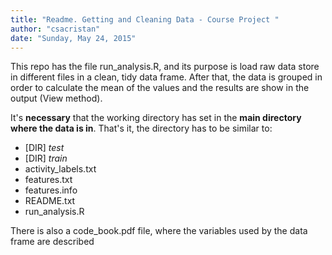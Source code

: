 ```yaml
---
title: "Readme. Getting and Cleaning Data - Course Project "
author: "csacristan"
date: "Sunday, May 24, 2015"
---
```


This repo has the file run_analysis.R, and its purpose is load raw data store in different files in a clean, tidy data frame. After that, the data is grouped in order to calculate the mean of the values and the results are show in the output (View method).

It's **necessary** that the working directory has set in the **main directory where the data is in**. That's it, the directory has to be similar to:

  - [DIR]   *test*      
  - [DIR]   *train* 
  - activity_labels.txt
  - features.txt
  - features.info
  - README.txt
  - run_analysis.R

There is also a code_book.pdf file, where the variables used by the data frame are described


